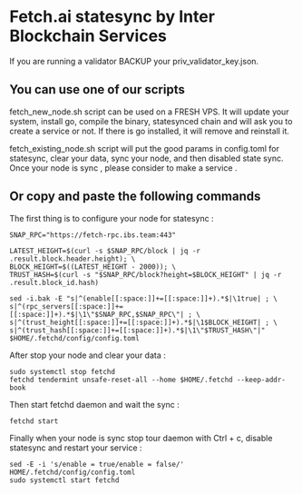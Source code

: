 # Fetch.ai statesync by Inter Blockchain Services

If you are running a validator BACKUP your priv_validator_key.json.

## You can use one of our scripts

fetch_new_node.sh script can be used on a FRESH VPS. It will update your system, install go, compile the binary, statesynced chain and will ask you to create a service or not. If there is go installed, it will remove and reinstall it.

fetch_existing_node.sh script will put the good params in config.toml for statesync, clear your data, sync your node, and then disabled state sync. Once your node is sync , please consider to make a service .

## Or copy and paste the following commands

The first thing is to configure your node for statesync :

```
SNAP_RPC="https://fetch-rpc.ibs.team:443"

LATEST_HEIGHT=$(curl -s $SNAP_RPC/block | jq -r .result.block.header.height); \
BLOCK_HEIGHT=$((LATEST_HEIGHT - 2000)); \
TRUST_HASH=$(curl -s "$SNAP_RPC/block?height=$BLOCK_HEIGHT" | jq -r .result.block_id.hash)

sed -i.bak -E "s|^(enable[[:space:]]+=[[:space:]]+).*$|\1true| ; \
s|^(rpc_servers[[:space:]]+=[[:space:]]+).*$|\1\"$SNAP_RPC,$SNAP_RPC\"| ; \
s|^(trust_height[[:space:]]+=[[:space:]]+).*$|\1$BLOCK_HEIGHT| ; \
s|^(trust_hash[[:space:]]+=[[:space:]]+).*$|\1\"$TRUST_HASH\"|" $HOME/.fetchd/config/config.toml
```

After stop your node and clear your data :

```
sudo systemctl stop fetchd
fetchd tendermint unsafe-reset-all --home $HOME/.fetchd --keep-addr-book
```

Then start fetchd daemon and wait the sync :

```
fetchd start
```

Finally when your node is sync stop tour daemon with Ctrl + c, disable statesync and restart your service :

```
sed -E -i 's/enable = true/enable = false/' HOME/.fetchd/config/config.toml
sudo systemctl start fetchd
```
